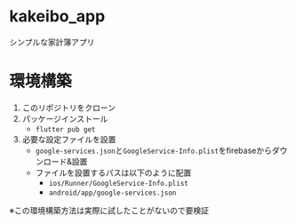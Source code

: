 # kakeibo_app
シンプルな家計簿アプリ

# 環境構築
1. このリポジトリをクローン
1. パッケージインストール
   - `flutter pub get`
1. 必要な設定ファイルを設置
   - `google-services.json`と`GoogleService-Info.plist`をfirebaseからダウンロード&設置
   - ファイルを設置するパスは以下のように配置
      - `ios/Runner/GoogleService-Info.plist`
      - `android/app/google-services.json`

※この環境構築方法は実際に試したことがないので要検証